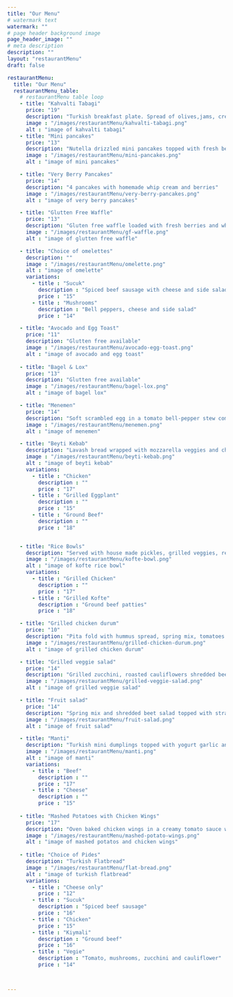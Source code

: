 ```yaml
---
title: "Our Menu"
# watermark text
watermark: ""
# page header background image
page_header_image: ""
# meta description
description: ""
layout: "restaurantMenu"
draft: false

restaurantMenu:
  title: "Our Menu"
  restaurantMenu_table:
    # restaurantMenu table loop
    - title: "Kahvalti Tabagi"
      price: "19"
      description: "Turkish breakfast plate. Spread of olives,jams, cream with honey, cheeses, vegetables, hardboiled egg comes with homemade bread and simit"
      image : "/images/restaurantMenu/kahvalti-tabagi.png"
      alt : "image of kahvalti tabagi"
    - title: "Mini pancakes"
      price: "13"
      description: "Nutella drizzled mini pancakes topped with fresh berries and powdered sugar"
      image : "/images/restaurantMenu/mini-pancakes.png"
      alt : "image of mini pancakes"

    - title: "Very Berry Pancakes"
      price: "14"
      description: "4 pancakes with homemade whip cream and berries"
      image : "/images/restaurantMenu/very-berry-pancakes.png"
      alt : "image of very berry pancakes"

    - title: "Glutten Free Waffle"
      price: "13"
      description: "Gluten free waffle loaded with fresh berries and whipped cream and sprinkled with pecans"
      image : "/images/restaurantMenu/gf-waffle.png"
      alt : "image of glutten free waffle"

    - title: "Choice of omelettes"
      description: ""
      image : "/images/restaurantMenu/omelette.png"
      alt : "image of omelette"
      variations:
        - title : "Sucuk"
          description : "Spiced beef sausage with cheese and side salad "
          price : "15"
        - title : "Mushrooms"
          description : "Bell peppers, cheese and side salad"
          price : "14"

    - title: "Avocado and Egg Toast"
      price: "11"
      description: "Glutten free available"
      image : "/images/restaurantMenu/avocado-egg-toast.png"
      alt : "image of avocado and egg toast"
    
    - title: "Bagel & Lox"
      price: "13"
      description: "Glutten free available"
      image : "/images/restaurantMenu/bagel-lox.png"
      alt : "image of bagel lox"

    - title: "Menemen"
      price: "14"
      description: "Soft scrambled egg in a tomato bell-pepper stew comes with cheese, olives and bread"
      image : "/images/restaurantMenu/menemen.png"
      alt : "image of menemen"

    - title: "Beyti Kebab"
      description: "Lavash bread wrapped with mozzarella veggies and choice of protein, plated on a bed of labneh sauce"
      image : "/images/restaurantMenu/beyti-kebab.png"
      alt : "image of beyti kebab"
      variations:
        - title : "Chicken"
          description : ""
          price : "17"
        - title : "Grilled Eggplant"
          description : ""
          price : "15"
        - title : "Ground Beef"
          description : ""
          price : "18"


    - title: "Rice Bowls"
      description: "Served with house made pickles, grilled veggies, red cabbage salad and grilled eggplant ezme"
      image : "/images/restaurantMenu/kofte-bowl.png"
      alt : "image of kofte rice bowl"
      variations:
        - title : "Grilled Chicken"
          description : ""
          price : "17"
        - title : "Grilled Kofte"
          description : "Ground beef patties"
          price : "18"  

    - title: "Grilled chicken durum"
      price: "10"
      description: "Pita fold with hummus spread, spring mix, tomatoes and grilled chicken with yogurt drizzle"
      image : "/images/restaurantMenu/grilled-chicken-durum.png"
      alt : "image of grilled chicken durum"

    - title: "Grilled veggie salad"
      price: "14"
      description: "Grilled zucchini, roasted cauliflowers shredded beets on spring mix with tomatoes, cucumbers and olives"
      image : "/images/restaurantMenu/grilled-veggie-salad.png"
      alt : "image of grilled veggie salad"

    - title: "Fruit salad"
      price: "14"
      description: "Spring mix and shredded beet salad topped with strawberries, green apples, dried blueberries, feta, olives and pecans"
      image : "/images/restaurantMenu/fruit-salad.png"
      alt : "image of fruit salad"

    - title: "Manti"
      description: "Turkish mini dumplings topped with yogurt garlic and tomato butter sauces"
      image : "/images/restaurantMenu/manti.png"
      alt : "image of manti"
      variations:
        - title : "Beef"
          description : ""
          price : "17"
        - title : "Cheese"
          description : ""
          price : "15"
    
    - title: "Mashed Potatoes with Chicken Wings"
      price: "17"
      description: "Oven baked chicken wings in a creamy tomato sauce with garbanzo beans served on a bed of mashed potatoes"
      image : "/images/restaurantMenu/mashed-potato-wings.png"
      alt : "image of mashed potatos and chicken wings"
    
    - title: "Choice of Pides"
      description: "Turkish Flatbread"
      image : "/images/restaurantMenu/flat-bread.png"
      alt : "image of turkish flatbread"
      variations:
        - title : "Cheese only"
          price : "12"
        - title : "Sucuk"
          description : "Spiced beef sausage"
          price : "16"
        - title : "Chicken"
          price : "15"
        - title : "Kiymali"
          description : "Ground beef"
          price : "16"
        - title : "Vegie"
          description : "Tomato, mushrooms, zucchini and cauliflower"
          price : "14"



---
```

